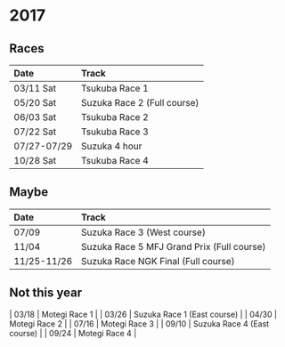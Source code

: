 # 2017

## Races
| Date | Track |
|:-----|:------|
| 03/11 Sat | Tsukuba Race 1 |
| 05/20 Sat | Suzuka Race 2 (Full course) |
| 06/03 Sat | Tsukuba Race 2 |
| 07/22 Sat | Tsukuba Race 3 |
| 07/27-07/29 | Suzuka 4 hour |
| 10/28 Sat | Tsukuba Race 4 |

## Maybe
| Date | Track |
|:-----|:------|
| 07/09 | Suzuka Race 3 (West course) |
| 11/04 | Suzuka Race 5 MFJ Grand Prix (Full course) |
| 11/25-11/26 | Suzuka Race NGK Final (Full course) |

## Not this year
| 03/18 | Motegi Race 1 |
| 03/26 | Suzuka Race 1 (East course) |
| 04/30 | Motegi Race 2 |
| 07/16 | Motegi Race 3 |
| 09/10 | Suzuka Race 4 (East course) |
| 09/24 | Motegi Race 4 |
